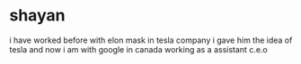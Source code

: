 # shayan
i have worked before with elon mask in tesla company i gave him the idea of tesla and now i am with google in canada working as a assistant c.e.o
